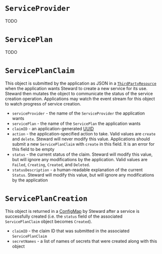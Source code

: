 # `ServiceProvider`

TODO

# `ServicePlan`

TODO

# `ServicePlanClaim`

This object is submitted by the application as JSON in a [`ThirdPartyResource`][3pr]
when the application wants Steward to create a new service for its use. Steward then mutates the object
to communicate the status of the service creation operation. Applications may watch the event stream
for this object to watch progress of service creation.

- `serviceProvider` - the name of the `ServiceProvider` the application wants
- `servicePlan` - the name of the `ServicePlan` the application wants
- `claimID` - an application-generated [UUID][uuid]
- `action` - the application-specified action to take. Valid values are `create` and `delete`. Steward will never modify this value. Applications should submit a new `ServicePlanClaim` with `create` in this field. It is an error for this field to be empty
- `status` - the current status of the claim. Steward will modify this value, but will ignore any modifications by the application. Valid values are `Failed`, `Creating`, `Created`, and `Deleted`.
- `statusDescription` - a human-readable explanation of the current `Status`. Steward will modify this value, but will ignore any modifications by the application

# `ServicePlanCreation`

This object is returned in a [ConfigMap][configMap] by Steward after a service is successfully created (i.e.
the `status` field of the associated `ServicePlanClaim` object becomes `Created`).

- `claimID` - the claim ID that was submitted in the associated `ServicePlanClaim`
- `secretNames` - a list of names of secrets that were created along with this object

[3pr]: https://github.com/kubernetes/kubernetes/blob/master/docs/design/extending-api.md
[uuid]: https://tools.ietf.org/html/rfc4122
[configMap]: http://kubernetes.io/docs/user-guide/configmap/
